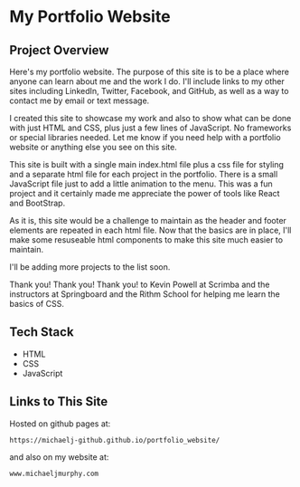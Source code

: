 # My Portfolio Website

## Project Overview

Here's my portfolio website. The purpose of this site is to be a place where anyone can learn about me and the work I do. I'll include links to my other sites including LinkedIn, Twitter, Facebook, and GitHub, as well as a way to contact me by email or text message.

I created this site to showcase my work and also to show what can be done with just HTML and CSS, plus just a few lines of JavaScript. No frameworks or special libraries needed. Let me know if you need help with a portfolio website or anything else you see on this site.

This site is built with a single main index.html file plus a css file for styling and a separate html file for each project in the portfolio. There is a small JavaScript file just to add a little animation to the menu. This was a fun project and it certainly made me appreciate the power of tools like React and BootStrap.

As it is, this site would be a challenge to maintain as the header and footer elements are repeated in each html file. Now that the basics are in place, I'll make some resuseable html components to make this site much easier to maintain.

I'll be adding more projects to the list soon.

Thank you! Thank you! Thank you! to Kevin Powell at Scrimba and the instructors at Springboard and the Rithm School for helping me learn the basics of CSS.

## Tech Stack

- HTML
- CSS
- JavaScript

## Links to This Site

Hosted on github pages at:

    https://michaelj-github.github.io/portfolio_website/

and also on my website at:

    www.michaeljmurphy.com
